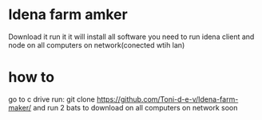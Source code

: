 # Idena farm amker
Download it run it it will install all software you need to run idena client and node on all computers on network(conected wtih lan)
# how to
go to c drive 
run: git clone https://github.com/Toni-d-e-v/Idena-farm-maker/
and run 2 bats
to download on all computers on network soon
